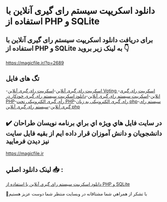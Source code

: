 # دانلود اسکریپت سیستم رای گیری آنلاین با استفاده از PHP و SQLite

## برای دریافت دانلود اسکریپت سیستم رای گیری آنلاین با استفاده از PHP و SQLite به لینک زیر بروید 👇

https://magicfile.ir/?p=2689

## تگ های فایل

-[اسکریپت رای گیری آنلاین](https://magicfile.ir/product/%d8%a7%d8%b3%da%a9%d8%b1%db%8c%d9%be%d8%aa%d8%b3%db%8c%d8%b3%d8%aa%d9%85-%d8%b1%d8%a7%db%8c-%da%af%db%8c%d8%b1%db%8c-%d8%a2%d9%86%d9%84%d8%a7%db%8c%d9%86-%d8%a7%d8%b3%d8%aa%d9%81%d8%a7%d8%af%d9%87-php/)-[اسکریپت رای گیری آنلاین Voting ](https://magicfile.ir/product/%d8%a7%d8%b3%da%a9%d8%b1%db%8c%d9%be%d8%aa%d8%b3%db%8c%d8%b3%d8%aa%d9%85-%d8%b1%d8%a7%db%8c-%da%af%db%8c%d8%b1%db%8c-%d8%a2%d9%86%d9%84%d8%a7%db%8c%d9%86-%d8%a7%d8%b3%d8%aa%d9%81%d8%a7%d8%af%d9%87-php/)-[اسکریپت رای گیری انلاین](https://magicfile.ir/product/%d8%a7%d8%b3%da%a9%d8%b1%db%8c%d9%be%d8%aa%d8%b3%db%8c%d8%b3%d8%aa%d9%85-%d8%b1%d8%a7%db%8c-%da%af%db%8c%d8%b1%db%8c-%d8%a2%d9%86%d9%84%d8%a7%db%8c%d9%86-%d8%a7%d8%b3%d8%aa%d9%81%d8%a7%d8%af%d9%87-php/)-[اسکریپت سیستم رای گیری آنلاین](https://magicfile.ir/product/%d8%a7%d8%b3%da%a9%d8%b1%db%8c%d9%be%d8%aa%d8%b3%db%8c%d8%b3%d8%aa%d9%85-%d8%b1%d8%a7%db%8c-%da%af%db%8c%d8%b1%db%8c-%d8%a2%d9%86%d9%84%d8%a7%db%8c%d9%86-%d8%a7%d8%b3%d8%aa%d9%81%d8%a7%d8%af%d9%87-php/)-[دانلود اسکریپت سیستم رای گیری خودکار در PHP](https://magicfile.ir/product/%d8%a7%d8%b3%da%a9%d8%b1%db%8c%d9%be%d8%aa%d8%b3%db%8c%d8%b3%d8%aa%d9%85-%d8%b1%d8%a7%db%8c-%da%af%db%8c%d8%b1%db%8c-%d8%a2%d9%86%d9%84%d8%a7%db%8c%d9%86-%d8%a7%d8%b3%d8%aa%d9%81%d8%a7%d8%af%d9%87-php/)-[رأی گیری الکترونیکی تحت PHP](https://magicfile.ir/product/%d8%a7%d8%b3%da%a9%d8%b1%db%8c%d9%be%d8%aa%d8%b3%db%8c%d8%b3%d8%aa%d9%85-%d8%b1%d8%a7%db%8c-%da%af%db%8c%d8%b1%db%8c-%d8%a2%d9%86%d9%84%d8%a7%db%8c%d9%86-%d8%a7%d8%b3%d8%aa%d9%81%d8%a7%d8%af%d9%87-php/)-[رای گیری الکترونیکی به زبان php](https://magicfile.ir/product/%d8%a7%d8%b3%da%a9%d8%b1%db%8c%d9%be%d8%aa%d8%b3%db%8c%d8%b3%d8%aa%d9%85-%d8%b1%d8%a7%db%8c-%da%af%db%8c%d8%b1%db%8c-%d8%a2%d9%86%d9%84%d8%a7%db%8c%d9%86-%d8%a7%d8%b3%d8%aa%d9%81%d8%a7%d8%af%d9%87-php/)-[سیستم رای گیری آنلاین](https://magicfile.ir/product/%d8%a7%d8%b3%da%a9%d8%b1%db%8c%d9%be%d8%aa%d8%b3%db%8c%d8%b3%d8%aa%d9%85-%d8%b1%d8%a7%db%8c-%da%af%db%8c%d8%b1%db%8c-%d8%a2%d9%86%d9%84%d8%a7%db%8c%d9%86-%d8%a7%d8%b3%d8%aa%d9%81%d8%a7%d8%af%d9%87-php/)-[سیستم رای گیری آنلاین php](https://magicfile.ir/product/%d8%a7%d8%b3%da%a9%d8%b1%db%8c%d9%be%d8%aa%d8%b3%db%8c%d8%b3%d8%aa%d9%85-%d8%b1%d8%a7%db%8c-%da%af%db%8c%d8%b1%db%8c-%d8%a2%d9%86%d9%84%d8%a7%db%8c%d9%86-%d8%a7%d8%b3%d8%aa%d9%81%d8%a7%d8%af%d9%87-php/)

## ✔️ در سايت فايل هاي ويژه اي براي برنامه نويسان طراحان دانشجويان و دانش آموزان قرار داده ايم از بقيه فايل سايت نيز ديدن فرماييد

https://magicfile.ir


## لينک دانلود اصلي 📥 :

[دانلود اسکریپت سیستم رای گیری آنلاین با استفاده از PHP و SQLite](https://magicfile.ir/product/%d8%a7%d8%b3%da%a9%d8%b1%db%8c%d9%be%d8%aa%d8%b3%db%8c%d8%b3%d8%aa%d9%85-%d8%b1%d8%a7%db%8c-%da%af%db%8c%d8%b1%db%8c-%d8%a2%d9%86%d9%84%d8%a7%db%8c%d9%86-%d8%a7%d8%b3%d8%aa%d9%81%d8%a7%d8%af%d9%87-php/) 


🙏با تشکر از همراهي شما مشتاقانه در وبسایت منتظر شما دوست عزیز هستیم

